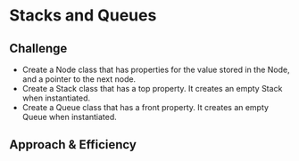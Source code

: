 # Stacks and Queues

## Challenge
* Create a Node class that has properties for the value stored in the Node, and a pointer to the next node.
* Create a Stack class that has a top property. It creates an empty Stack when instantiated.
* Create a Queue class that has a front property. It creates an empty Queue when instantiated.

## Approach & Efficiency
